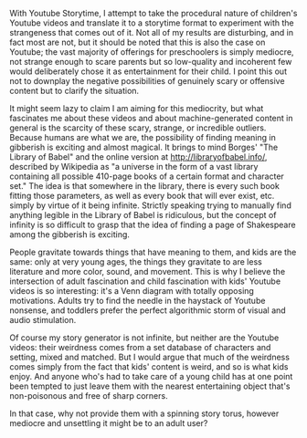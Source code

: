 With Youtube Storytime, I attempt to take the procedural nature of children's Youtube videos and translate it to a storytime format to experiment with the strangeness that comes out of it. Not all of my results are disturbing, and in fact most are not, but it should be noted that this is also the case on Youtube; the vast majority of offerings for preschoolers is simply mediocre, not strange enough to scare parents but so low-quality and incoherent few would deliberately chose it as entertainment for their child. I point this out not to downplay the negative possibilities of genuinely scary or offensive content but to clarify the situation.

It might seem lazy to claim I am aiming for this mediocrity, but what fascinates me about these videos and about machine-generated content in general is the scarcity of these scary, strange, or incredible outliers. Because humans are what we are, the possibility of finding meaning in gibberish is exciting and almost magical. It brings to mind Borges' "The Library of Babel" and the online version at http://libraryofbabel.info/, described by Wikipedia as "a universe in the form of a vast library containing all possible 410-page books of a certain format and character set." The idea is that somewhere in the library, there is every such book fitting those parameters, as well as every book that will ever exist, etc. simply by virtue of it being infinite. Strictly speaking trying to manually find anything legible in the Library of Babel is ridiculous, but the concept of infinity is so difficult to grasp that the idea of finding a page of Shakespeare among the gibberish is exciting.

People gravitate towards things that have meaning to them, and kids are the same: only at very young ages, the things they gravitate to are less literature and more color, sound, and movement. This is why I believe the intersection of adult fascination and child fascination with kids' Youtube videos is so interesting: it's a Venn diagram with totally opposing motivations. Adults try to find the needle in the haystack of Youtube nonsense, and toddlers prefer the perfect algorithmic storm of visual and audio stimulation.

Of course my story generator is not infinite, but neither are the Youtube videos: their weirdness comes from a set database of characters and setting, mixed and matched. But I would argue that much of the weirdness comes simply from the fact that kids' content is weird, and so is what kids enjoy. And anyone who's had to take care of a young child has at one point been tempted to just leave them with the nearest entertaining object that's non-poisonous and free of sharp corners.

In that case, why not provide them with a spinning story torus, however mediocre and unsettling it might be to an adult user?
